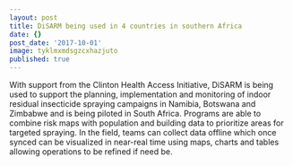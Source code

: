 ```yaml
---
layout: post
title: DiSARM being used in 4 countries in southern Africa
date: {}
post_date: '2017-10-01'
image: tyklmxmdsgzcxhazjuto
published: true
---
```


With support from the Clinton Health Access Initiative, DiSARM is being used to support the planning, implementation and monitoring of indoor residual insecticide spraying campaigns in Namibia, Botswana and Zimbabwe and is being piloted in South Africa. Programs are able to combine risk maps with population and building data to prioritize areas for targeted spraying. In the field, teams can collect data offline which once synced can be visualized in near-real time using maps, charts and tables allowing operations to be refined if need be.
